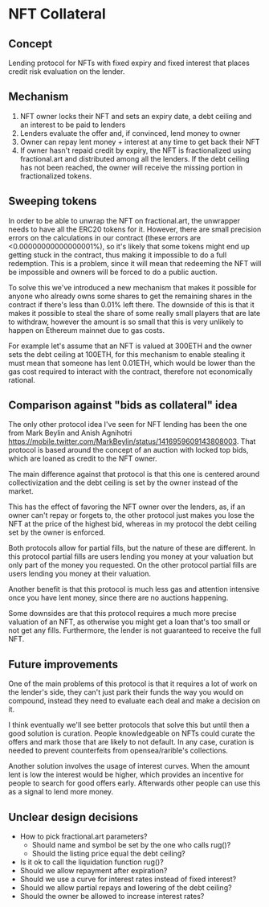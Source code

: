 # NFT Collateral

## Concept
Lending protocol for NFTs with fixed expiry and fixed interest that places credit risk evaluation on the lender.

## Mechanism
1. NFT owner locks their NFT and sets an expiry date, a debt ceiling and an interest to be paid to lenders
2. Lenders evaluate the offer and, if convinced, lend money to owner
3. Owner can repay lent money + interest at any time to get back their NFT
4. If owner hasn't repaid credit by expiry, the NFT is fractionalized using fractional.art and distributed among all the lenders. If the debt ceiling has not been reached, the owner will receive the missing portion in fractionalized tokens.

## Sweeping tokens
In order to be able to unwrap the NFT on fractional.art, the unwrapper needs to have all the ERC20 tokens for it. However, there are small precision errors on the calculations in our contract (these errors are <0.00000000000000001%), so it's likely that some tokens might end up getting stuck in the contract, thus making it impossible to do a full redemption. This is a problem, since it will mean that redeeming the NFT will be impossible and owners will be forced to do a public auction.

To solve this we've introduced a new mechanism that makes it possible for anyone who already owns some shares to get the remaining shares in the contract if there's less than 0.01% left there. The downside of this is that it makes it possible to steal the share of some really small players that are late to withdraw, however the amount is so small that this is very unlikely to happen on Ethereum mainnet due to gas costs.

For example let's assume that an NFT is valued at 300ETH and the owner sets the debt ceiling at 100ETH, for this mechanism to enable stealing it must mean that someone has lent 0.01ETH, which would be lower than the gas cost required to interact with the contract, therefore not economically rational.

## Comparison against "bids as collateral" idea
The only other protocol idea I've seen for NFT lending has been the one from Mark Beylin and Anish Agnihotri https://mobile.twitter.com/MarkBeylin/status/1416959609143808003. That protocol is based around the concept of an auction with locked top bids, which are loaned as credit to the NFT owner.

The main difference against that protocol is that this one is centered around collectivization and the debt ceiling is set by the owner instead of the market.

This has the effect of favoring the NFT owner over the lenders, as, if an owner can't repay or forgets to, the other protocol just makes you lose the NFT at the price of the highest bid, whereas in my protocol the debt ceiling set by the owner is enforced.

Both protocols allow for partial fills, but the nature of these are different. In this protocol partial fills are users lending you money at your valuation but only part of the money you requested. On the other protocol partial fills are users lending you money at their valuation.

Another benefit is that this protocol is much less gas and attention intensive once you have lent money, since there are no auctions happening.

Some downsides are that this protocol requires a much more precise valuation of an NFT, as otherwise you might get a loan that's too small or not get any fills. Furthermore, the lender is not guaranteed to receive the full NFT.

## Future improvements
One of the main problems of this protocol is that it requires a lot of work on the lender's side, they can't just park their funds the way you would on compound, instead they need to evaluate each deal and make a decision on it.

I think eventually we'll see better protocols that solve this but until then a good solution is curation. People knowledgeable on NFTs could curate the offers and mark those that are likely to not default. In any case, curation is needed to prevent counterfeits from opensea/rarible's collections.

Another solution involves the usage of interest curves. When the amount lent is low the interest would be higher, which provides an incentive for people to search for good offers early. Afterwards other people can use this as a signal to lend more money.

## Unclear design decisions
- How to pick fractional.art parameters?
    - Should name and symbol be set by the one who calls rug()?
    - Should the listing price equal the debt ceiling?
- Is it ok to call the liquidation function rug()?
- Should we allow repayment after expiration?
- Should we use a curve for interest rates instead of fixed interest?
- Should we allow partial repays and lowering of the debt ceiling?
- Should the owner be allowed to increase interest rates?